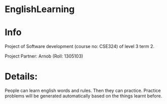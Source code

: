 # EnglishLearning

# Info
Project of Software development (course no: CSE324) of level 3 term 2. 

Project Partner: Arnob (Roll: 1305103)

# Details:
People can learn english words and rules. Then they can practice. Practice problems will be generated automatically based on the things learnt before. 
